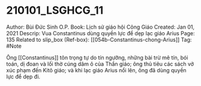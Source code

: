 # 210101_LSGHCG_11

Author: Bùi Đức Sinh O.P.
Book: Lịch sử giáo hội Công Giáo
Created: Jan 01, 2021
Descrip: Vua Constantinus dùng quyền lực để dẹp lạc giáo Arius
Page: 135
Related to slip_box (Ref-box): [[054b-Constantinus-chong-Arius]]
Tag: #Note

Ông [[Constantinus]] tôn trọng tự do tín ngưỡng, những bài trừ mê tín, bói toán, dị đoan và lối thờ cúng dâm ô của Thần giáo; ông thủ tiêu các sách vở xúc phạm đến Kitô giáo; và khi lạc giáo Arius nổi lên, ông đã dùng quyền lực để dẹp đi.